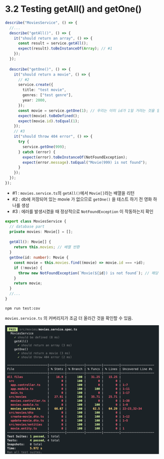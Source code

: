 # 3.2 Testing getAll() and getOne()

```ts
describe("MoviesService", () => {
  //...
  describe("getAll()", () => {
    it("should return an array", () => {
      const result = service.getAll();
      expect(result).toBeInstanceOf(Array); // #1
    });
  });

  describe("getOne()", () => {
    it("should return a movie", () => {
      // #2
      service.create({
        title: "test movie",
        genres: ["test genre"],
        year: 2000,
      });
      const movie = service.getOne(1); // 우리는 이미 id가 1일 거라는 것을 알고 있음
      expect(movie).toBeDefined();
      expect(movie.id).toEqual(1);
    });
    // #3
    it("should throw 404 error", () => {
      try {
        service.getOne(999);
      } catch (error) {
        expect(error).toBeInstanceOf(NotFoundException);
        expect(error.message).toEqual("Movie(999) is not found");
      }
    });
  });
});
```

- #1 : `movies.service.ts`의 `getAll()`에서 `Movie[]`라는 배열을 리턴
- #2 : db에 저장되어 있는 movie 가 없으므로 `getOne()` 을 테스트 하기 전 영화 하나를 생성
- #3 : 에러를 발생시켰을 때 정상적으로 `NotFoundException` 이 작동하는지 확인

```ts
export class MoviesService {
  // database part
  private movies: Movie[] = [];

  getAll(): Movie[] {
    return this.movies; // 배열 반환
  }
  getOne(id: number): Movie {
    const movie = this.movies.find((movie) => movie.id === +id);
    if (!movie) {
      throw new NotFoundException(`Movie(${id}) is not found`); // 해당 영화 아이디가 없을 때 에러 발생
    }
    return movie;
  }
  //...
}
```

```
npm run test:cov
```

`movies.service.ts` 의 커버리지가 조금 더 올라간 것을 확인할 수 있음.

![](img/testing-after.png)
